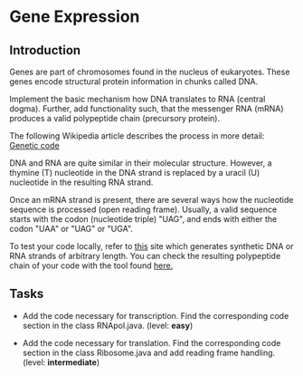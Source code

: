 # Gene Expression

## Introduction

Genes are part of chromosomes found in the nucleus of eukaryotes.
These genes encode structural protein information in chunks called
DNA.

Implement the basic mechanism how DNA translates to RNA (central dogma). 
Further, add functionality such, that the messenger RNA (mRNA) produces
a valid polypeptide chain (precursory protein).

The following Wikipedia article describes the process in more detail:
[Genetic code](https://en.wikipedia.org/wiki/Genetic_code)

DNA and RNA are quite similar in their molecular structure. However,
a thymine (T) nucleotide in the DNA strand is replaced by a uracil 
(U) nucleotide in the resulting RNA strand.

Once an mRNA strand is present, there are several ways how 
the nucleotide sequence is processed (open reading frame). Usually, a valid 
sequence starts with the codon (nucleotide triple) "UAG", and ends 
with either the codon "UAA" or "UAG" or "UGA". 

To test your code locally, refer to [this](http://www.molbiotools.com/randomsequencegenerator.html) 
site which generates synthetic DNA or RNA strands of arbitrary length. You can check
the resulting polypeptide chain of your code with the tool found [here.](https://web.expasy.org/translate/)

## Tasks

- Add the code necessary for transcription. Find the corresponding
  code section in the class RNApol.java. (level: **easy**)
  

- Add the code necessary for translation. Find the corresponding
  code section in the class Ribosome.java and add reading frame
  handling. (level: **intermediate**)
  